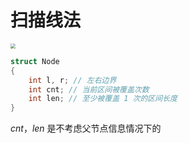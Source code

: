 # 扫描线法

<img src="https://typora-birdy.oss-cn-guangzhou.aliyuncs.com/image-20240217220402331.png" style="zoom: 50%;" />

```cpp
struct Node
{
    int l, r; // 左右边界
    int cnt; // 当前区间被覆盖次数
    int len; // 至少被覆盖 1 次的区间长度
}
```

$cnt， len$ 是不考虑父节点信息情况下的